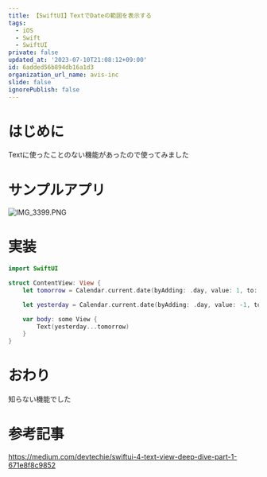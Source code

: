 ```yaml
---
title: 【SwiftUI】TextでDateの範囲を表示する
tags:
  - iOS
  - Swift
  - SwiftUI
private: false
updated_at: '2023-07-10T21:08:12+09:00'
id: 6added56b894db16a1d3
organization_url_name: avis-inc
slide: false
ignorePublish: false
---
```

# はじめに
Textに使ったことのない機能があったので使ってみました

# サンプルアプリ
![IMG_3399.PNG](https://qiita-image-store.s3.ap-northeast-1.amazonaws.com/0/1745371/fbba20a8-3bff-c7ec-5c14-ed54dbc90a07.png)

# 実装
```swift
import SwiftUI

struct ContentView: View {
    let tomorrow = Calendar.current.date(byAdding: .day, value: 1, to: Date())!

    let yesterday = Calendar.current.date(byAdding: .day, value: -1, to: Date())!

    var body: some View {
        Text(yesterday...tomorrow)
    }
}
```

# おわり
知らない機能でした

# 参考記事
https://medium.com/devtechie/swiftui-4-text-view-deep-dive-part-1-671e8f8c9852
